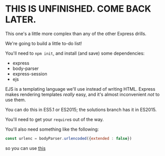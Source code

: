 # THIS IS UNFINISHED. COME BACK LATER.

This one's a little more complex than any of the other Express drills.

We're going to build a little to-do list!

You'll need to `npm init`, and install (and save) some dependencies:

* express
* body-parser
* express-session
* ejs

EJS is a templating language we'll use instead of writing HTML.
Express makes rendering templates _really_ easy, and it's almost inconvenient _not_ to use them.

You can do this in ES5.1 or ES2015; the solutions branch has it in ES2015.

You'll need to get your `require`s out of the way.

You'll also need something like the following:

```javascript
const urlenc = bodyParser.urlencoded({extended : false})
```

so you can use [this](https://github.com/expressjs/body-parser#bodyparserurlencodedoptions)



